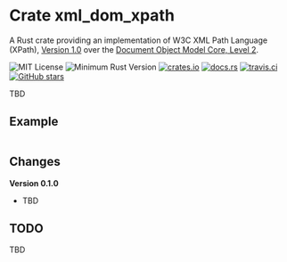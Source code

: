 # Crate xml_dom_xpath

A Rust crate providing an implementation of W3C XML Path Language (XPath), [Version 1.0](https://www.w3.org/TR/xpath-10/)
over the [Document Object Model Core, Level 2](https://www.w3.org/TR/DOM-Level-2-Core).

![MIT License](https://img.shields.io/badge/license-mit-118811.svg)
![Minimum Rust Version](https://img.shields.io/badge/Min%20Rust-1.40-green.svg)
[![crates.io](https://img.shields.io/crates/v/xml_dom_xpath.svg)](https://crates.io/crates/xml_dom_xpath)
[![docs.rs](https://docs.rs/xml_dom_xpath/badge.svg)](https://docs.rs/xml_dom_xpath)
[![travis.ci](https://travis-ci.org/johnstonskj/rust-xml_dom_xpath.svg?branch=master)](https://travis-ci.org/johnstonskj/rust-xml_dom_xpath)
[![GitHub stars](https://img.shields.io/github/stars/johnstonskj/rust-xml_dom_xpath.svg)](https://github.com/johnstonskj/rust-xml_dom_xpath/stargazers)

TBD

## Example

```rust
```

## Changes

**Version 0.1.0**

* TBD

## TODO

TBD
